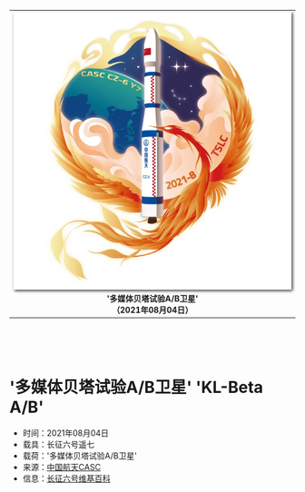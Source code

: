 
<table border="0" width=550px align="center" style="margin-bottom: 100px;">
  <tr>
  <td align="center" width=500px><img align="center" width=500px style=" box-shadow:2px 2px 5px #333333;" src="20210804.jpg" /></td>
  </tr>
  <tr>
  <td align="center"><b> '多媒体贝塔试验A/B卫星' <br>（2021年08月04日）</b></td>
  </tr>
</table>


# **'多媒体贝塔试验A/B卫星'** 'KL-Beta A/B'

* 时间：2021年08月04日
* 载具：长征六号遥七
* 载荷：'多媒体贝塔试验A/B卫星'
* 来源：[中国航天CASC](https://t.bilibili.com/555088982161464358?tab=2) 
* 信息：[长征六号维基百科](https://zh.wikipedia.org/wiki/长征六号运载火箭) 

